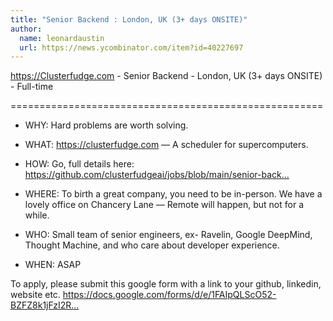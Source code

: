 ```yaml
---
title: "Senior Backend : London, UK (3+ days ONSITE)"
author:
  name: leonardaustin
  url: https://news.ycombinator.com/item?id=40227697
---
```

<a href="https:&#x2F;&#x2F;Clusterfudge.com" rel="nofollow">https:&#x2F;&#x2F;Clusterfudge.com</a> - Senior Backend - London, UK (3+ days ONSITE) - Full-time

======================================================

- WHY:   Hard problems are worth solving.

- WHAT:  <a href="https:&#x2F;&#x2F;clusterfudge.com" rel="nofollow">https:&#x2F;&#x2F;clusterfudge.com</a> — A scheduler for supercomputers.

- HOW:   Go, full details here: <a href="https:&#x2F;&#x2F;github.com&#x2F;clusterfudgeai&#x2F;jobs&#x2F;blob&#x2F;main&#x2F;senior-backend-engineer.txt">https:&#x2F;&#x2F;github.com&#x2F;clusterfudgeai&#x2F;jobs&#x2F;blob&#x2F;main&#x2F;senior-back...</a>

- WHERE: To birth a great company, you need to be in-person. We have a lovely office on Chancery Lane — Remote will happen, but not for a while.

- WHO:   Small team of senior engineers, ex- Ravelin, Google DeepMind, Thought Machine, and who care about developer experience.

- WHEN:  ASAP

To apply, please submit this google form with a link to your github, linkedin, website etc.
<a href="https:&#x2F;&#x2F;docs.google.com&#x2F;forms&#x2F;d&#x2F;e&#x2F;1FAIpQLScO52-BZFZ8k1jFzI2R71uErUGA2TtUBKh3sRMOBaQwYi-G8w&#x2F;viewform" rel="nofollow">https:&#x2F;&#x2F;docs.google.com&#x2F;forms&#x2F;d&#x2F;e&#x2F;1FAIpQLScO52-BZFZ8k1jFzI2R...</a>
